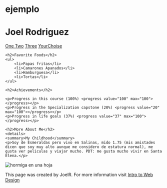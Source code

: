 # ejemplo
<!DOCTYPE html>
<html>
<head>
	<meta charset="utf-8">
	<title>RodriguezJ</title>
</head>
<body>
	<h1>Joel Rodriguez</h1>
	<a href="#One">One </a>
	<a href="#Two">Two</a>
	<a href="#Three">Three</a>
	<a href="#YourChoise">YourChoise</a>

	<h2>Favorite Foods</h2>
	<ul>
		<li>Papas fritas</li>
		<li>Camarones Apanados</li>
		<li>Hamburguesa</li>
		<li>Tortas</li>
	</ul>

	<h2>Achievements</h2>

	<p>Progress in this course (100%) <progress value="100" max="100"></progress></p>
	<p>Progress in the Specialization capstone (20%) <progress value="20" max="100"></progress></p>
	<p>Progress in life goals (37%) <progress value="37" max="100"></progress></p>

	<h2>More About Me</h2>
	<details>
    <summary>My Childhood</summary>
    <p>Soy de Esmeraldas pero vivo en Salinas, mido 1.75 (mis amistades dicen que soy muy alto aunque me considero de estatura normal), me gusta ver peliculas y viajar mucho. PDT: me gusta mucho vivir en Santa Elena.</p>
</details>
</body>
<footer>
	<img class="img-responsive" src="http://lorempixel.com/700/400/nature/1" alt="hormiga en una hoja">
	<p>This page was created by JoelR. For more information visit <a href="http://www.intro-webdesign.com."> Intro to Web Design</a></p>	
		
</footer>
<br><br>
</html>
